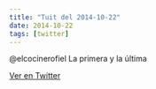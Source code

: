 ```yaml
---
title: "Tuit del 2014-10-22"
date: 2014-10-22
tags: [twitter]
---
```


@elcocinerofiel La primera y la última



[Ver en Twitter](https://twitter.com/i/web/status/525019184997367808)
